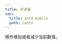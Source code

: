 ```yaml
---
title: 步进器
nav:
  title: antd-mobile
  path: /antd
---
```


用作增加或者减少当前数值。

<code src="./demo/basic.tsx" />

<API/>
